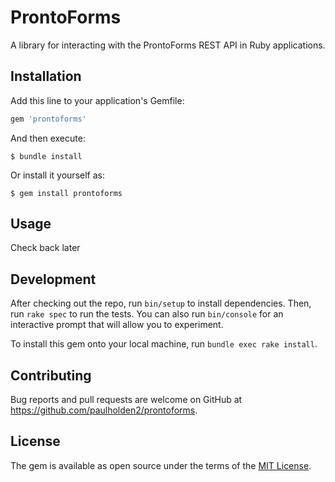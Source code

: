# ProntoForms

A library for interacting with the ProntoForms REST API in Ruby applications.

## Installation

Add this line to your application's Gemfile:

```ruby
gem 'prontoforms'
```

And then execute:

    $ bundle install

Or install it yourself as:

    $ gem install prontoforms

## Usage

Check back later

## Development

After checking out the repo, run `bin/setup` to install dependencies. Then,
run `rake spec` to run the tests. You can also run `bin/console` for an
interactive prompt that will allow you to experiment.

To install this gem onto your local machine, run `bundle exec rake install`.

## Contributing

Bug reports and pull requests are welcome on GitHub at https://github.com/paulholden2/prontoforms.

## License

The gem is available as open source under the terms of the [MIT License](https://opensource.org/licenses/MIT).
